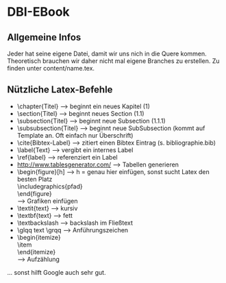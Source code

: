 # DBI-EBook
## Allgemeine Infos
Jeder hat seine eigene Datei, damit wir uns nich in die Quere kommen. Theoretisch brauchen wir daher nicht mal eigene Branches zu erstellen.
Zu finden unter content/name.tex.

## Nützliche Latex-Befehle
+ \chapter{Titel} --> beginnt ein neues Kapitel (1)
+ \section{Titel} --> beginnt neues Section (1.1)
+ \subsection{Titel} --> beginnt neue Subsection (1.1.1)
+ \subsubsection{Titel} --> beginnt neue SubSubsection (kommt auf Template an. Oft einfach nur Überschrift)
+ \cite{Bibtex-Label} --> zitiert einen Bibtex Eintrag (s. bibliographie.bib)
+ \label{Text} --> vergibt ein internes Label
+ \ref{label} --> referenziert ein Label
+ http://www.tablesgenerator.com/ --> Tabellen generieren
+ \begin{figure}[h] --> h = genau hier einfügen, sonst sucht Latex den besten Platz   
  \includegraphics{pfad}   
  \end{figure}   
  --> Grafiken einfügen    
+ \textit{text} --> kursiv
+ \textbf{text} --> fett
+ \textbackslash --> backslash im Fließtext
+ \glqq text \grqq --> Anführungszeichen
+ \begin{itemize}   
  \item     
  \end{itemize}    
  --> Aufzählung    
  
... sonst hilft Google auch sehr gut.
